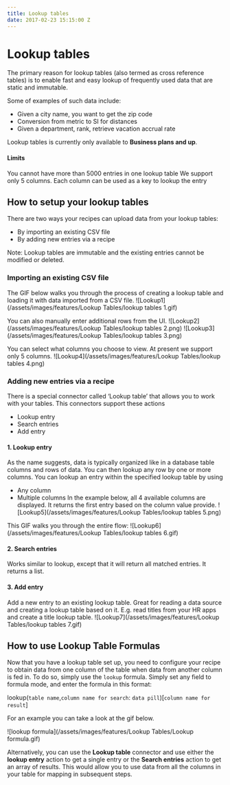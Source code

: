 ```yaml
---
title: Lookup tables
date: 2017-02-23 15:15:00 Z
---
```


# Lookup tables
The primary reason for lookup tables (also termed as cross reference tables) is to enable fast and easy lookup of frequently used data that are static and immutable.

Some of examples of such data include:
* Given a city name, you want to get the zip code
* Conversion from metric to SI for distances
* Given a department, rank, retrieve vacation accrual rate

Lookup tables is currently only available to **Business plans and up**.

#### Limits
You cannot have more than 5000 entries in one lookup table
We support only 5 columns. Each column can be used as a key to lookup the entry

## How to setup your lookup tables
There are two ways your recipes can upload data from your lookup tables:
* By importing an existing CSV file
* By adding new entries via a recipe

Note: Lookup tables are immutable and the existing entries cannot be modified or deleted.

### Importing an existing CSV file
The GIF below walks you through the process of creating a lookup table and loading it with data imported from a CSV file.
![Lookup1](/assets/images/features/Lookup Tables/lookup tables 1.gif)

You can also manually enter additional rows from the UI.
![Lookup2](/assets/images/features/Lookup Tables/lookup tables 2.png)
![Lookup3](/assets/images/features/Lookup Tables/lookup tables 3.png)

You can select what columns you choose to view. At present we support only 5 columns.
![Lookup4](/assets/images/features/Lookup Tables/lookup tables 4.png)

### Adding new entries via a recipe
There is a special connector called ‘Lookup table’ that allows you to work with your tables. This connectors support these actions
* Lookup entry
* Search entries
* Add entry

#### 1. Lookup entry
As the name suggests, data is typically organized like in a database table columns and rows of data. You can then lookup any row by one or more columns. You can lookup an entry within the specified lookup table by using
* Any column
* Multiple columns
In the example below, all 4 available columns are displayed. It returns the first entry based on the column value provide.
![Lookup5](/assets/images/features/Lookup Tables/lookup tables 5.png)

This GIF walks you through the entire flow:
![Lookup6](/assets/images/features/Lookup Tables/lookup tables 6.gif)


#### 2. Search entries
Works similar to lookup, except that it will return all matched entries. It returns a list.

#### 3. Add entry
Add a new entry to an existing lookup table. Great for reading a data source and creating a lookup table based on it. E.g. read titles from your HR apps and create a title lookup table.
![Lookup7](/assets/images/features/Lookup Tables/lookup tables 7.gif)


## How to use Lookup Table Formulas
Now that you have a lookup table set up, you need to configure your recipe to obtain data from one column of the table when data from another column is fed in. To do so, simply use the `lookup` formula. Simply set any field to formula mode, and enter the formula in this format:

lookup(`table name`,`column name for search`: `data pill`)[`column name for result`]

For an example you can take a look at the gif below.

![lookup formula](/assets/images/features/Lookup Tables/Lookup formula.gif)

Alternatively, you can use the **Lookup table** connector and use either the **lookup entry** action to get a single entry or the **Search entries** action to get an array of results. This would allow you to use data from all the columns in your table for mapping in subsequent steps.

